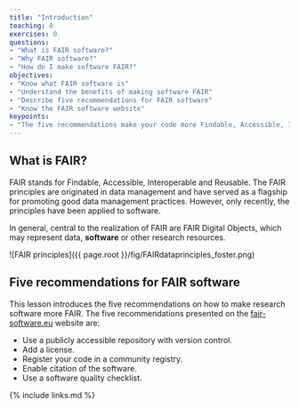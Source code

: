 ```yaml
---
title: "Introduction"
teaching: 0
exercises: 0
questions:
- "What is FAIR software?"
- "Why FAIR software?"
- "How do I make software FAIR?"
objectives:
- "Know what FAIR software is"
- "Understand the benefits of making software FAIR"
- "Describe five recommendations for FAIR software"
- "Know the FAIR software website"
keypoints:
- "The five recommendations make your code more Findable, Accessible, Interoperable and Reusable."
---
```


## What is FAIR?

FAIR stands for Findable, Accessible, Interoperable and Reusable.
The FAIR principles are originated in data management and
have served as a flagship for promoting good data management practices.
However, only recently, the principles have been applied to software.

In general, central to the realization of FAIR​ are FAIR Digital Objects,
which may represent​ data, **software** or other research resources.

![FAIR principles]({{ page.root }}/fig/FAIRdataprinciples_foster.png)

## Five recommendations for FAIR software

This lesson introduces the five recommendations on how to make research software more FAIR.
The five recommendations presented on the [fair-software.eu](fair-software.eu) website are:

- Use a publicly accessible repository with version control.
- Add a license.
- Register your code in a community registry.
- Enable citation of the software.
- Use a software quality checklist.

{% include links.md %}
